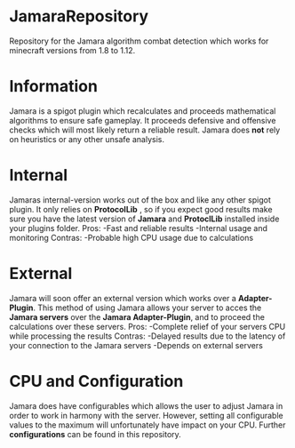 # JamaraRepository
Repository for the Jamara algorithm combat detection which works for minecraft versions from 1.8 to 1.12.

# Information
Jamara is a spigot plugin which recalculates and proceeds mathematical algorithms to ensure safe gameplay.
It proceeds defensive and offensive checks which will most likely return a reliable result.
Jamara does __not__ rely on heuristics or any other unsafe analysis.

# Internal
Jamaras internal-version works out of the box and like any other spigot plugin.
It only relies on __ProtocolLib__ , so if you expect good results make sure you have the latest version of __Jamara__ and __ProtoclLib__ installed inside your plugins folder.
Pros:
    -Fast and reliable results
    -Internal usage and monitoring
Contras:
    -Probable high CPU usage due to calculations

# External
Jamara will soon offer an external version which works over a __Adapter-Plugin__.
This method of using Jamara allows your server to acces the __Jamara servers__ over the __Jamara Adapter-Plugin__, and to proceed the calculations over these servers.
Pros:
    -Complete relief of your servers CPU while processing the results
Contras:
    -Delayed results due to the latency of your connection to the Jamara servers
    -Depends on external servers
    
    
# CPU and Configuration
Jamara does have configurables which allows the user to adjust Jamara in order to work in harmony with the server.
However, setting all configurable values to the maximum will unfortunately have impact on your CPU.
Further __configurations__ can be found in this repository.
